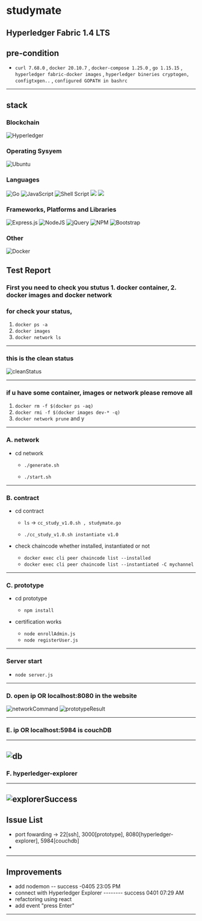 # studymate

## Hyperledger Fabric 1.4 LTS

## pre-condition

- `curl 7.68.0` , `docker 20.10.7` , `docker-compose 1.25.0` , `go 1.15.15` , `hyperledger fabric-docker images` , `hyperledger bineries cryptogen, configtxgen..` , `configured GOPATH in bashrc`

---

## stack

### Blockchain

![Hyperledger](https://img.shields.io/badge/hyperledger-2F3134?style=for-the-badge&logo=hyperledger&logoColor=white)

### Operating Sysyem

![Ubuntu](https://img.shields.io/badge/Ubuntu-E95420?style=for-the-badge&logo=ubuntu&logoColor=white)

### Languages

![Go](https://img.shields.io/badge/go-%2300ADD8.svg?style=for-the-badge&logo=go&logoColor=white)
![JavaScript](https://img.shields.io/badge/javascript-%23323330.svg?style=for-the-badge&logo=javascript&logoColor=%23F7DF1E)
![Shell Script](https://img.shields.io/badge/shell_script-%23121011.svg?style=for-the-badge&logo=gnu-bash&logoColor=white)
<img src="https://img.shields.io/badge/html-E34F26?style=for-the-badge&logo=html5&logoColor=white">
<img src="https://img.shields.io/badge/css-1572B6?style=for-the-badge&logo=css3&logoColor=white">

### Frameworks, Platforms and Libraries

![Express.js](https://img.shields.io/badge/express.js-%23404d59.svg?style=for-the-badge&logo=express&logoColor=%2361DAFB)
![NodeJS](https://img.shields.io/badge/node.js-6DA55F?style=for-the-badge&logo=node.js&logoColor=white)
![jQuery](https://img.shields.io/badge/jquery-%230769AD.svg?style=for-the-badge&logo=jquery&logoColor=white)
![NPM](https://img.shields.io/badge/NPM-%23000000.svg?style=for-the-badge&logo=npm&logoColor=white)
![Bootstrap](https://img.shields.io/badge/bootstrap-%23563D7C.svg?style=for-the-badge&logo=bootstrap&logoColor=white)

### Other

![Docker](https://img.shields.io/badge/docker-%230db7ed.svg?style=for-the-badge&logo=docker&logoColor=white)

## Test Report

### First you need to check you stutus 1. docker container, 2. docker images and docker network

### for check your status,

1. `docker ps -a`
2. `docker images`
3. `docker network ls`

---

### this is the clean status

![cleanStatus](./images/cleanStatus.PNG)

---

### if u have some container, images or network please remove all

1. `docker rm -f $(docker ps -aq)`
2. `docker rmi -f $(docker images dev-* -q)`
3. `docker network prune` and y

---

### A. network

- cd network

  - `./generate.sh`

  - `./start.sh`

---

### B. contract

- cd contract

  - `ls` -> `cc_study_v1.0.sh , studymate.go`

  - `./cc_study_v1.0.sh instantiate v1.0`

- check chaincode whether installed, instantiated or not
  - `docker exec cli peer chaincode list --installed`
  - `docker exec cli peer chaincode list --instantiated -C mychannel`

---

### C. prototype

- cd prototype

  - `npm install`

- certification works
  - `node enrollAdmin.js`
  - `node registerUser.js`

---

### Server start

- `node server.js`

---

### D. open ip OR localhost:8080 in the website

![networkCommand](./images/networkCommand.PNG)
![prototypeResult](./images/prototypeResult.PNG)

---

### E. ip OR localhost:5984 is couchDB

---

## ![db](./images/db.PNG)

### F. hyperledger-explorer

---

## ![explorerSuccess](./images/explorerSuccess.PNG)

## Issue List

- port fowarding -> 22[ssh], 3000[prototype], 8080[hyperledger-explorer], 5984[couchdb]
-

---

## Improvements

- add nodemon -- success -0405 23:05 PM
- connect with Hyperledger Explorer -------- success 0401 07:29 AM
- refactoring using react
- add event "press Enter"

---
